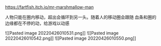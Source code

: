 https://fartfish.itch.io/mr-marshmallow-man

人物只能在圈内移动，超出会循环到另一头。随着人的移动圈会跟随
血条和圈的边缘都在不停的动，给游戏以动感


![[Pasted image 20220426010531.png]]
![[Pasted image 20220426010542.png]]
![[Pasted image 20220426010550.png]]